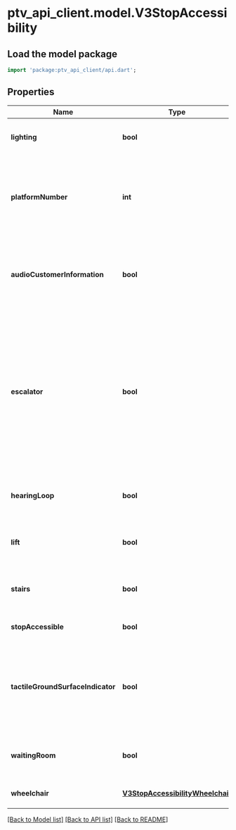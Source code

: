 # ptv_api_client.model.V3StopAccessibility

## Load the model package
```dart
import 'package:ptv_api_client/api.dart';
```

## Properties
Name | Type | Description | Notes
------------ | ------------- | ------------- | -------------
**lighting** | **bool** | Indicates if there is lighting at the stop | [optional] [default to null]
**platformNumber** | **int** | Indicates the platform number for xivic information (Platform 0 indicates general stop facilities) | [optional] [default to null]
**audioCustomerInformation** | **bool** | Indicates if there is at least one audio customer information at the stop/platform | [optional] [default to null]
**escalator** | **bool** | Indicates if there is at least one accessible escalator at the stop/platform that complies with the Disability Standards for Accessible Public Transport under the Disability Discrimination Act (1992) | [optional] [default to null]
**hearingLoop** | **bool** | Indicates if there is a hearing loop facility at the stop/platform | [optional] [default to null]
**lift** | **bool** | Indicates if there is an elevator at the stop/platform | [optional] [default to null]
**stairs** | **bool** | Indicates if there are stairs available in the stop | [optional] [default to null]
**stopAccessible** | **bool** | Indicates if the stop is accessible | [optional] [default to null]
**tactileGroundSurfaceIndicator** | **bool** | Indicates if there are tactile tiles (also known as tactile ground surface indicators, or TGSIs) at the stop | [optional] [default to null]
**waitingRoom** | **bool** | Indicates if there is a general waiting area at the stop | [optional] [default to null]
**wheelchair** | [**V3StopAccessibilityWheelchair**](V3StopAccessibilityWheelchair.md) |  | [optional] [default to null]

[[Back to Model list]](../README.md#documentation-for-models) [[Back to API list]](../README.md#documentation-for-api-endpoints) [[Back to README]](../README.md)



